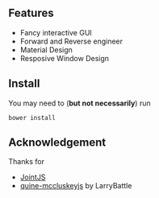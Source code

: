## Features

* Fancy interactive GUI
* Forward and Reverse engineer
* Material Design
* Resposive Window Design

## Install 
You may need to (**but not necessarily**) run
```
bower install
```

## Acknowledgement

Thanks for

* [JointJS](http://www.jointjs.com/)
* [quine-mccluskeyjs](https://github.com/LarryBattle/quine-mccluskeyjs) by LarryBattle

